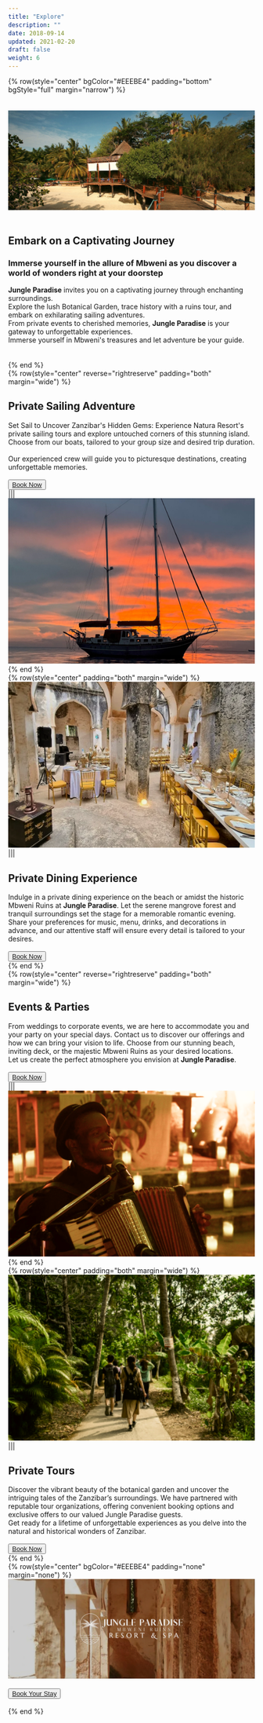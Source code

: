 ```yaml
---
title: "Explore"
description: ""
date: 2018-09-14
updated: 2021-02-20
draft: false
weight: 6
---
```


<!-- section 1 (header) -->

{% row(style="center" bgColor="#EEEBE4" padding="bottom" bgStyle="full" margin="narrow") %}

<br>

<br>

<div class="container mx-auto">

![Image](./img/explore_header.webp#mx-auto)

<br>

## Embark on a Captivating Journey

### Immerse yourself in the allure of Mbweni as you discover a world of wonders right at your doorstep

<p class="max-w-6xl mx-auto"> 

**Jungle Paradise** invites you on a captivating journey through enchanting surroundings. 

Explore the lush Botanical Garden, trace history with a ruins tour, and embark on exhilarating sailing adventures. 
</p>
<p class="max-w-6xl mx-auto"> 

From private events to cherished memories, **Jungle Paradise** is your gateway to unforgettable experiences. 

Immerse yourself in Mbweni's treasures and let adventure be your guide.</p>

<br>
<br>

</div>

{% end %}

<!-- section 2 -->

<div class="container mx-auto">

{% row(style="center" reverse="rightreserve" padding="both" margin="wide") %}

## Private Sailing Adventure

Set Sail to Uncover Zanzibar's Hidden Gems: Experience Natura Resort's private sailing tours and explore untouched corners of this stunning island. Choose from our boats, tailored to your group size and desired trip duration. 

<br>

Our experienced crew will guide you to picturesque destinations, creating unforgettable memories. 

<br>

<button><a href="mailto:info@jungleparadise.tf" target="_blank">Book Now</a></button>

|||

![Image](./img/sailing.png#mx-auto)

{% end %}

</div>

<!-- section 3 -->

<div class="myColor">

<div class="container mx-auto">

{% row(style="center" padding="both" margin="wide") %}

![Image](./img/dining.png#mx-auto)

|||

## Private Dining Experience

Indulge in a private dining experience on the beach or amidst the historic Mbweni Ruins at **Jungle Paradise**. Let the serene mangrove forest and tranquil surroundings set the stage for a memorable romantic evening. 

Share your preferences for music, menu, drinks, and decorations in advance, and our attentive staff will ensure every detail is tailored to your desires. 

<br>

<button><a href="mailto:info@jungleparadise.tf" target="_blank">Book Now</a></button>

{% end %}

</div>
</div>

<div class="container mx-auto">

{% row(style="center" reverse="rightreserve" padding="both" margin="wide") %}

## Events & Parties

From weddings to corporate events, we are here to accommodate you and your party on your special days. Contact us to discover our offerings and how we can bring your vision to life. Choose from our stunning beach, inviting deck, or the majestic Mbweni Ruins as your desired locations. 

Let us create the perfect atmosphere you envision at **Jungle Paradise**.

<br>

<button><a href="mailto:info@jungleparadise.tf" target="_blank">Book Now</a></button>

|||

![Image](./img/events.png#mx-auto)

{% end %}

</div>

<!-- section 3 -->

<div class="myColor">

<div class="container mx-auto">

{% row(style="center" padding="both" margin="wide") %}

![Image](./img/tours.webp#mx-auto)

|||

## Private Tours

Discover the vibrant beauty of the botanical garden and uncover the intriguing tales of the Zanzibar’s surroundings. We have partnered with reputable tour organizations, offering convenient booking options and exclusive offers to our valued Jungle Paradise guests. 

Get ready for a lifetime of unforgettable experiences as you delve into the natural and historical wonders of Zanzibar.

<br>

<button><a href="mailto:info@jungleparadise.tf" target="_blank">Book Now</a></button>

{% end %}

</div>
</div>

{% row(style="center" bgColor="#EEEBE4" padding="none" margin="none") %}

![Image](./img/explore_bottom.webp#fill)

<br>

<button><a href="https://hotels.cloudbeds.com/reservation/DNw5Ek#checkin=2023-08-16&checkout=2023-08-17" target="_blank">Book Your Stay</a></button>

<br>

{% end %}

<style>
p {
    margin: 0px;
}
</style>

